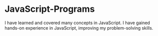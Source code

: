 # JavaScript-Programs
I have learned and covered many concepts in JavaScript. I have gained hands-on experience in JavaScript, improving my problem-solving skills.
